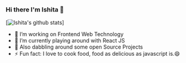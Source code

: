 ### Hi there I'm Ishita 👋

[![Ishita's github stats](https://github-readme-stats.vercel.app/api?username=ishitajaiswal4m&hide=issues)]
- 🔭 I’m working on Frontend Web Technology 
- 🚀 I’m currently playing around with React JS
- 🌱 Also dabbling around some open Source Projects
- ⚡ Fun fact: I love to cook food, food as delicious as javascript is.😄

